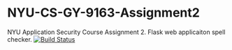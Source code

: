 # NYU-CS-GY-9163-Assignment2
NYU Application Security Course Assignment 2. Flask web applicaiton spell checker. 
[![Build Status](https://travis-ci.com/fonyi/NYU-CS-GY-9163-Assignment2.svg?token=qjjZDuqgy7VabytJGSiy&branch=master)](https://travis-ci.com/fonyi/NYU-CS-GY-9163-Assignment2)
